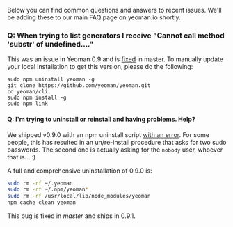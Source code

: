Below you can find common questions and answers to recent issues. We'll be adding these to our main FAQ page on yeoman.io shortly.

### Q: When trying to list generators I receive "Cannot call method 'substr' of undefined...."

This was an issue in Yeoman 0.9 and is [fixed](https://github.com/yeoman/generators/issues/21) in master. To manually update your local installation to get this version, please do the following:

```
sudo npm uninstall yeoman -g
git clone https://github.com/yeoman/yeoman.git
cd yeoman/cli
sudo npm install -g
sudo npm link
```

#### Q: I'm trying to uninstall or reinstall and having problems. Help?

We shipped v0.9.0 with an npm uninstall script [with an error](https://github.com/yeoman/yeoman/blob/v0.9/cli/package.json#L33). For some people, this has resulted in an un/re-install procedure that asks for two sudo passwords. The second one is actually asking for the `nobody` user, whoever that is... :)

A full and comprehensive uninstallation of 0.9.0 is:

```sh
sudo rm -rf ~/.yeoman
sudo rm -rf ~/.npm/yeoman*
sudo rm -rf /usr/local/lib/node_modules/yeoman
npm cache clean yeoman
```

This bug is fixed in _master_ and ships in 0.9.1.